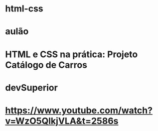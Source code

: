 # html-css
# aulão
# HTML e CSS na prática: Projeto Catálogo de Carros
# devSuperior
# https://www.youtube.com/watch?v=WzO5QlkjVLA&t=2586s
